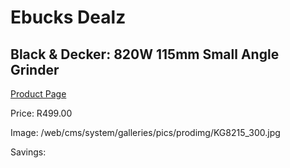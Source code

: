
# Ebucks Dealz
## Black & Decker: 820W 115mm Small Angle Grinder
[Product Page](https://www.ebucks.com/web/shop/productSelected.do?prodId=379825070&catId=336131693)

Price: R499.00

Image: /web/cms/system/galleries/pics/prodimg/KG8215_300.jpg

Savings: 


	